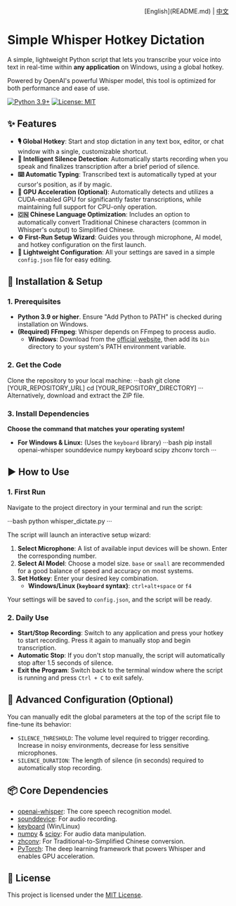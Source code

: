 <div align="right">
[English](README.md) | <a href="README_zh.md">中文</a>
</div>

# Simple Whisper Hotkey Dictation

A simple, lightweight Python script that lets you transcribe your voice into text in real-time within **any application** on Windows, using a global hotkey.

Powered by OpenAI's powerful Whisper model, this tool is optimized for both performance and ease of use.

[![Python 3.9+](https://img.shields.io/badge/python-3.9+-blue.svg)](https://www.python.org/downloads/)
[![License: MIT](https://img.shields.io/badge/License-MIT-yellow.svg)](https://opensource.org/licenses/MIT)

## ✨ Features

*   **🎙️ Global Hotkey**: Start and stop dictation in any text box, editor, or chat window with a single, customizable shortcut.
*   **🤫 Intelligent Silence Detection**: Automatically starts recording when you speak and finalizes transcription after a brief period of silence.
*   **⌨️ Automatic Typing**: Transcribed text is automatically typed at your cursor's position, as if by magic.
*   **🚀 GPU Acceleration (Optional)**: Automatically detects and utilizes a CUDA-enabled GPU for significantly faster transcriptions, while maintaining full support for CPU-only operation.
*   **🇨🇳 Chinese Language Optimization**: Includes an option to automatically convert Traditional Chinese characters (common in Whisper's output) to Simplified Chinese.
*   **⚙️ First-Run Setup Wizard**: Guides you through microphone, AI model, and hotkey configuration on the first launch.
*   **📝 Lightweight Configuration**: All your settings are saved in a simple `config.json` file for easy editing.

## 🚀 Installation & Setup

### 1. Prerequisites

*   **Python 3.9 or higher**. Ensure "Add Python to PATH" is checked during installation on Windows.
*   **(Required) FFmpeg**: Whisper depends on FFmpeg to process audio.
    *   **Windows**: Download from the [official website](https://ffmpeg.org/download.html), then add its `bin` directory to your system's PATH environment variable.

### 2. Get the Code

Clone the repository to your local machine:
···bash
git clone [YOUR_REPOSITORY_URL]
cd [YOUR_REPOSITORY_DIRECTORY]
···
Alternatively, download and extract the ZIP file.

### 3. Install Dependencies

**Choose the command that matches your operating system!**

*   **For Windows & Linux:** (Uses the `keyboard` library)
    ···bash
    pip install openai-whisper sounddevice numpy keyboard scipy zhconv torch
    ···

## ▶️ How to Use

### 1. First Run

Navigate to the project directory in your terminal and run the script:

···bash
python whisper_dictate.py
···

The script will launch an interactive setup wizard:
1.  **Select Microphone**: A list of available input devices will be shown. Enter the corresponding number.
2.  **Select AI Model**: Choose a model size. `base` or `small` are recommended for a good balance of speed and accuracy on most systems.
3.  **Set Hotkey**: Enter your desired key combination.
    *   **Windows/Linux (`keyboard` syntax)**: `ctrl+alt+space` or `f4`

Your settings will be saved to `config.json`, and the script will be ready.

### 2. Daily Use

*   **Start/Stop Recording**: Switch to any application and press your hotkey to start recording. Press it again to manually stop and begin transcription.
*   **Automatic Stop**: If you don't stop manually, the script will automatically stop after 1.5 seconds of silence.
*   **Exit the Program**: Switch back to the terminal window where the script is running and press `Ctrl + C` to exit safely.

## 🔧 Advanced Configuration (Optional)

You can manually edit the global parameters at the top of the script file to fine-tune its behavior:

*   `SILENCE_THRESHOLD`: The volume level required to trigger recording. Increase in noisy environments, decrease for less sensitive microphones.
*   `SILENCE_DURATION`: The length of silence (in seconds) required to automatically stop recording.

## 📦 Core Dependencies

*   [openai-whisper](https://github.com/openai/whisper): The core speech recognition model.
*   [sounddevice](https://python-sounddevice.readthedocs.io/): For audio recording.
*   [keyboard](https://github.com/boppreh/keyboard) (Win/Linux)
*   [numpy](https://numpy.org/) & [scipy](https://scipy.org/): For audio data manipulation.
*   [zhconv](https://github.com/gumblex/zhconv): For Traditional-to-Simplified Chinese conversion.
*   [PyTorch](https://pytorch.org/): The deep learning framework that powers Whisper and enables GPU acceleration.

## 📜 License

This project is licensed under the [MIT License](LICENSE).